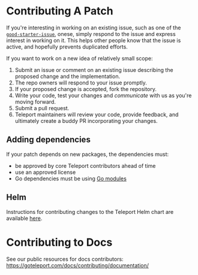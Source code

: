 # Contributing A Patch

If you're interesting in working on an existing issue, such as one of the
[`good-starter-issue`](https://github.com/gravitational/teleport/issues?q=is%3Aopen+is%3Aissue+label%3Agood-starter-issue),
onese, simply respond to the issue and express interest in working on it. This
helps other people know that the issue is active, and hopefully prevents
duplicated efforts.

If you want to work on a new idea of relatively small scope:

1. Submit an issue or comment on an existing issue describing the proposed
   change and the implementation.
2. The repo owners will respond to your issue promptly.
3. If your proposed change is accepted, fork the repository.
4. Write your code, test your changes and _communicate_ with us as you're moving forward.
5. Submit a pull request.
6. Teleport maintainers will review your code, provide feedback, and ultimately create a
   buddy PR incorporating your changes.

## Adding dependencies

If your patch depends on new packages, the dependencies must:

- be approved by core Teleport contributors ahead of time
- use an approved license
- Go dependencies must be using [Go modules](https://blog.golang.org/using-go-modules)

## Helm

Instructions for contributing changes to the Teleport Helm chart are available
[here](./examples/chart/CONTRIBUTING.md).

# Contributing to Docs

See our public resources for docs contributors:
https://goteleport.com/docs/contributing/documentation/
